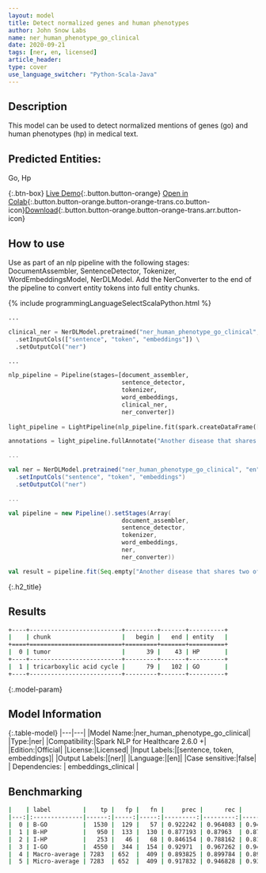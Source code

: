 ```yaml
---
layout: model
title: Detect normalized genes and human phenotypes
author: John Snow Labs
name: ner_human_phenotype_go_clinical
date: 2020-09-21
tags: [ner, en, licensed]
article_header:
type: cover
use_language_switcher: "Python-Scala-Java"
---
```


## Description
This model can be used to detect normalized mentions of genes (go) and human phenotypes (hp) in medical text.
## Predicted Entities: 
Go, Hp

{:.btn-box}
[Live Demo](https://demo.johnsnowlabs.com/healthcare/NER_HUMAN_PHENOTYPE_GO_CLINICAL/){:.button.button-orange}
[Open in Colab](https://colab.research.google.com/github/JohnSnowLabs/spark-nlp-workshop/blob/master/tutorials/streamlit_notebooks/healthcare/NER_HUMAN_PHENOTYPE_GO_CLINICAL.ipynb){:.button.button-orange.button-orange-trans.co.button-icon}[Download](https://s3.amazonaws.com/auxdata.johnsnowlabs.com/clinical/models/ner_human_phenotype_gene_clinical_en_2.5.5_2.4_1598558253840.zip){:.button.button-orange.button-orange-trans.arr.button-icon}

## How to use
Use as part of an nlp pipeline with the following stages: DocumentAssembler, SentenceDetector, Tokenizer, WordEmbeddingsModel, NerDLModel. Add the NerConverter to the end of the pipeline to convert entity tokens into full entity chunks.

<div class="tabs-box" markdown="1">

{% include programmingLanguageSelectScalaPython.html %}


```python
...

clinical_ner = NerDLModel.pretrained("ner_human_phenotype_go_clinical", "en", "clinical/models") \
  .setInputCols(["sentence", "token", "embeddings"]) \
  .setOutputCol("ner")

...

nlp_pipeline = Pipeline(stages=[document_assembler,
                                sentence_detector,
                                tokenizer,
                                word_embeddings,
                                clinical_ner,
                                ner_converter])
                                
light_pipeline = LightPipeline(nlp_pipeline.fit(spark.createDataFrame([['']]).toDF("text")))

annotations = light_pipeline.fullAnnotate("Another disease that shares two of the tumor components of CT, namely GIST and tricarboxylic acid cycle is the Carney-Stratakis syndrome (CSS) or dyad.")

```

```scala
...

val ner = NerDLModel.pretrained("ner_human_phenotype_go_clinical", "en", "clinical/models")
  .setInputCols("sentence", "token", "embeddings") 
  .setOutputCol("ner")

...

val pipeline = new Pipeline().setStages(Array(
                                document_assembler,
                                sentence_detector,
                                tokenizer,
                                word_embeddings,
                                ner,
                                ner_converter))

val result = pipeline.fit(Seq.empty["Another disease that shares two of the tumor components of CT, namely GIST and tricarboxylic acid cycle is the Carney-Stratakis syndrome (CSS) or dyad."].toDS.toDF("text")).transform(data)

```
</div>

{:.h2_title}
## Results
 
```bash
+----+--------------------------+---------+-------+----------+
|    | chunk                    |   begin |   end | entity   |
+====+==========================+=========+=======+==========+
|  0 | tumor                    |      39 |    43 | HP       |
+----+--------------------------+---------+-------+----------+
|  1 | tricarboxylic acid cycle |      79 |   102 | GO       |
+----+--------------------------+---------+-------+----------+
```
{:.model-param}
## Model Information

{:.table-model}
|---|---|
|Model Name:|ner_human_phenotype_go_clinical|
|Type:|ner|
|Compatibility:|Spark NLP for Healthcare 2.6.0 +|
|Edition:|Official|
|License:|Licensed|
|Input Labels:|[sentence, token, embeddings]|
|Output Labels:|[ner]|
|Language:|[en]|
|Case sensitive:|false|
| Dependencies:  | embeddings_clinical                     |


## Benchmarking
```bash
|    | label         |    tp |   fp |   fn |     prec |      rec |       f1 |
|---:|:--------------|------:|-----:|-----:|---------:|---------:|---------:|
|  0 | B-GO          |  1530 |  129 |   57 | 0.922242 | 0.964083 | 0.942699 |
|  1 | B-HP          |   950 |  133 |  130 | 0.877193 | 0.87963  | 0.87841  |
|  2 | I-HP          |   253 |   46 |   68 | 0.846154 | 0.788162 | 0.816129 |
|  3 | I-GO          |  4550 |  344 |  154 | 0.92971  | 0.967262 | 0.948114 |
|  4 | Macro-average | 7283  | 652  |  409 | 0.893825 | 0.899784 | 0.896795 |
|  5 | Micro-average | 7283  | 652  |  409 | 0.917832 | 0.946828 | 0.932105 |
```